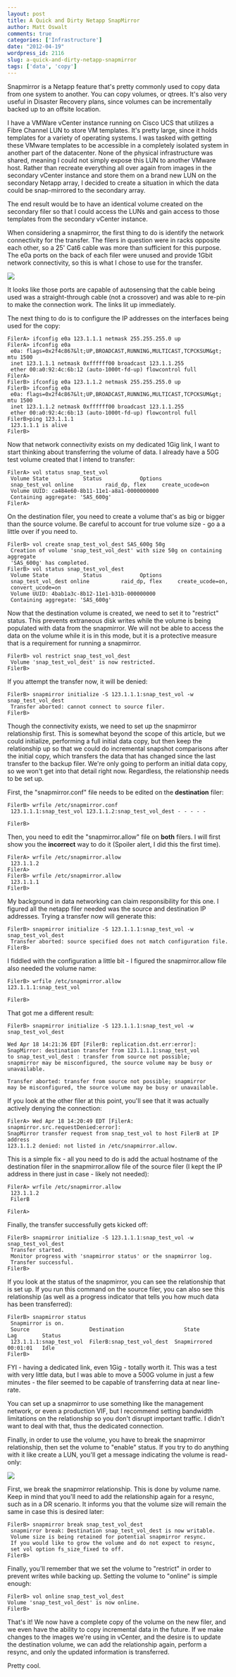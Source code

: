 ```yaml
---
layout: post
title: A Quick and Dirty Netapp SnapMirror
author: Matt Oswalt
comments: true
categories: ['Infrastructure']
date: "2012-04-19"
wordpress_id: 2116
slug: a-quick-and-dirty-netapp-snapmirror
tags: ['data', 'copy']
---
```



Snapmirror is a Netapp feature that's pretty commonly used to copy data from one system to another. You can copy volumes, or qtrees. It's also very useful in Disaster Recovery plans, since volumes can be incrementally backed up to an offsite location.

I have a VMWare vCenter instance running on Cisco UCS that utilizes a Fibre Channel LUN to store VM templates. It's pretty large, since it holds templates for a variety of operating systems. I was tasked with getting these VMware templates to be accessible in a completely isolated system in another part of the datacenter. None of the physical infrastructure was shared, meaning I could not simply expose this LUN to another VMware host. Rather than recreate everything all over again from images in the secondary vCenter instance and store them on a brand new LUN on the secondary Netapp array, I decided to create a situation in which the data could be snap-mirrored to the secondary array.

The end result would be to have an identical volume created on the secondary filer so that I could access the LUNs and gain access to those templates from the secondary vCenter instance.

When considering a snapmirror, the first thing to do is identify the network connectivity for the transfer. The filers in question were in racks opposite each other, so a 25' Cat6 cable was more than sufficient for this purpose. The e0a ports on the back of each filer were unused and provide 1Gbit network connectivity, so this is what I chose to use for the transfer.

[![](/assets/2012/04/filer_diagram.png)](/assets/2012/04/filer_diagram.png)

It looks like those ports are capable of autosensing that the cable being used was a straight-through cable (not a crossover) and was able to re-pin to make the connection work. The links lit up immediately.

The next thing to do is to configure the IP addresses on the interfaces being used for the copy:
    
    FilerA> ifconfig e0a 123.1.1.1 netmask 255.255.255.0 up
    FilerA> ifconfig e0a
     e0a: flags=0x2f4c867&lt;UP,BROADCAST,RUNNING,MULTICAST,TCPCKSUM&gt; mtu 1500
     inet 123.1.1.1 netmask 0xffffff00 broadcast 123.1.1.255
     ether 00:a0:92:4c:6b:12 (auto-1000t-fd-up) flowcontrol full
    FilerA>
    FilerB> ifconfig e0a 123.1.1.2 netmask 255.255.255.0 up
    FilerB> ifconfig e0a
     e0a: flags=0x2f4c867&lt;UP,BROADCAST,RUNNING,MULTICAST,TCPCKSUM&gt; mtu 1500
     inet 123.1.1.2 netmask 0xffffff00 broadcast 123.1.1.255
     ether 00:a0:92:4c:6b:13 (auto-1000t-fd-up) flowcontrol full
    FilerB>ping 123.1.1.1
     123.1.1.1 is alive
    FilerB>

Now that network connectivity exists on my dedicated 1Gig link, I want to start thinking about transferring the volume of data. I already have a 50G test volume created that I intend to transfer:
    
    FilerA> vol status snap_test_vol
     Volume State           Status            Options
     snap_test_vol online          raid_dp, flex     create_ucode=on
     Volume UUID: ca484e60-8b11-11e1-a8a1-0000000000
     Containing aggregate: 'SAS_600g'
    FilerA>

On the destination filer, you need to create a volume that's as big or bigger than the source volume. Be careful to account for true volume size - go a a little over if you need to.
    
    FilerB> vol create snap_test_vol_dest SAS_600g 50g
     Creation of volume 'snap_test_vol_dest' with size 50g on containing aggregate
     'SAS_600g' has completed.
    FilerB> vol status snap_test_vol_dest
     Volume State           Status            Options
     snap_test_vol_dest online          raid_dp, flex     create_ucode=on,
     convert_ucode=on
     Volume UUID: 4bab1a3c-8b12-11e1-b31b-000000000
     Containing aggregate: 'SAS_600g'

Now that the destination volume is created, we need to set it to "restrict" status. This prevents extraneous disk writes while the volume is being populated with data from the snapmirror. We will not be able to access the data on the volume while it is in this mode, but it is a protective measure that is a requirement for running a snapmirror.
    
    FilerB> vol restrict snap_test_vol_dest
     Volume 'snap_test_vol_dest' is now restricted.
    FilerB>

If you attempt the transfer now, it will be denied:

    FilerB> snapmirror initialize -S 123.1.1.1:snap_test_vol -w snap_test_vol_dest
     Transfer aborted: cannot connect to source filer.
    FilerB>

Though the connectivity exists, we need to set up the snapmirror relationship first. This is somewhat beyond the scope of this article, but we could initialize, performing a full initial data copy, but then keep the relationship up so that we could do incremental snapshot comparisons after the initial copy, which transfers the data that has changed since the last transfer to the backup filer. We're only going to perform an initial data copy, so we won't get into that detail right now. Regardless, the relationship needs to be set up.

First, the "snapmirror.conf" file needs to be edited on the **destination** filer:

    FilerB> wrfile /etc/snapmirror.conf
     123.1.1.1:snap_test_vol 123.1.1.2:snap_test_vol_dest - - - - -
    
    FilerB>

Then, you need to edit the "snapmirror.allow" file on **both** filers. I will first show you the **incorrect** way to do it (Spoiler alert, I did this the first time).
    
    FilerA> wrfile /etc/snapmirror.allow
     123.1.1.2
    FilerA>
    FilerB> wrfile /etc/snapmirror.allow
     123.1.1.1
    FilerB>

My background in data networking can claim responsibility for this one. I figured all the netapp filer needed was the source and destination IP addresses. Trying a transfer now will generate this:
    
    FilerB> snapmirror initialize -S 123.1.1.1:snap_test_vol -w snap_test_vol_dest
     Transfer aborted: source specified does not match configuration file.
    FilerB>

I fiddled with the configuration a little bit - I figured the snapmirror.allow file also needed the volume name:
    
    FilerB> wrfile /etc/snapmirror.allow
    123.1.1.1:snap_test_vol
    
    FilerB>

That got me a different result:
    
    FilerB> snapmirror initialize -S 123.1.1.1:snap_test_vol -w snap_test_vol_dest
    
    Wed Apr 18 14:21:36 EDT [FilerB: replication.dst.err:error]:
    SnapMirror: destination transfer from 123.1.1.1:snap_test_vol
    to snap_test_vol_dest : transfer from source not possible;
    snapmirror may be misconfigured, the source volume may be busy or unavailable.
    
    Transfer aborted: transfer from source not possible; snapmirror
    may be misconfigured, the source volume may be busy or unavailable.
    
If you look at the other filer at this point, you'll see that it was actually actively denying the connection:
    
    FilerA> Wed Apr 18 14:20:49 EDT [FilerA: snapmirror.src.requestDenied:error]:
    SnapMirror transfer request from snap_test_vol to host FilerB at IP address
    123.1.1.2 denied: not listed in /etc/snapmirror.allow.

This is a simple fix - all you need to do is add the actual hostname of the destination filer in the snapmirror.allow file of the source filer (I kept the IP address in there just in case - likely not needed):
    
    FilerA> wrfile /etc/snapmirror.allow
     123.1.1.2
     FilerB
    
    FilerA>

Finally, the transfer successfully gets kicked off:
    
    FilerB> snapmirror initialize -S 123.1.1.1:snap_test_vol -w snap_test_vol_dest
     Transfer started.
     Monitor progress with 'snapmirror status' or the snapmirror log.
     Transfer successful.
    FilerB>

If you look at the status of the snapmirror, you can see the relationship that is set up. If you run this command on the source filer, you can also see this relationship (as well as a progress indicator that tells you how much data has been transferred):

    FilerB> snapmirror status
     Snapmirror is on.
     Source                   Destination                   State          Lag        Status
     123.1.1.1:snap_test_vol  FilerB:snap_test_vol_dest  Snapmirrored   00:01:01   Idle
    FilerB>

FYI - having a dedicated link, even 1Gig - totally worth it. This was a test with very little data, but I was able to move a 500G volume in just a few minutes - the filer seemed to be capable of transferring data at near line-rate.

You can set up a snapmirror to use something like the management network, or even a production VIF, but I recommend setting bandwidth limitations on the relationship so you don't disrupt important traffic. I didn't want to deal with that, thus the dedicated connection.

Finally, in order to use the volume, you have to break the snapmirror relationship, then set the volume to "enable" status. If you try to do anything with it like create a LUN, you'll get a message indicating the volume is read-only:

[![](/assets/2012/04/lun_screen.png)](/assets/2012/04/lun_screen.png)

First, we break the snapmirror relationship. This is done by volume name. Keep in mind that you'll need to add the relationship again for a resync, such as in a DR scenario. It informs you that the volume size will remain the same in case this is desired later:
    
    FilerB> snapmirror break snap_test_vol_dest
     snapmirror break: Destination snap_test_vol_dest is now writable.
     Volume size is being retained for potential snapmirror resync. 
     If you would like to grow the volume and do not expect to resync,
     set vol option fs_size_fixed to off.
    FilerB>

Finally, you'll remember that we set the volume to "restrict" in order to prevent writes while backing up. Setting the volume to "online" is simple enough:

    FilerB> vol online snap_test_vol_dest  
    Volume 'snap_test_vol_dest' is now online.
    FilerB>

That's it! We now have a complete copy of the volume on the new filer, and we even have the ability to copy incremental data in the future. If we make changes to the images we're using in vCenter, and the desire is to update the destination volume, we can add the relationship again, perform a resync, and only the updated information is transferred.

Pretty cool.
